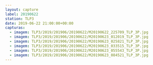 ```yaml
---
layout: capture
label: 20190622
station: TLP3
date: 2019-06-22 21:00:00+00:00
capturas:
  - imagem: TLP3/2019/201906/20190622/M20190622_225709_TLP_3P.jpg
  - imagem: TLP3/2019/201906/20190622/M20190623_012019_TLP_3P.jpg
  - imagem: TLP3/2019/201906/20190622/M20190623_025821_TLP_3P.jpg
  - imagem: TLP3/2019/201906/20190622/M20190623_033515_TLP_3P.jpg
  - imagem: TLP3/2019/201906/20190622/M20190623_055543_TLP_3P.jpg
  - imagem: TLP3/2019/201906/20190622/M20190623_084521_TLP_3P.jpg
---
```

